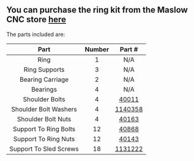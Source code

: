 ## You can purchase the ring kit from the Maslow CNC store [here](http://www.maslowcnc.com/store/maslow-cnc-ring-system-kit)

The parts included are:

|  Part                |   Number   |    Part #   |
|:--------------------:|:----------:|:-----------:|
|Ring                  |     1      |      N/A    |
|Ring Supports         |     3      |      N/A    |
|Bearing Carriage      |     2      |      N/A    |
|Bearings              |     4      |      N/A    |
|Shoulder Bolts         |     4      |[40011](https://www.fastenal.com/products/details/40011)|
|Shoulder Bolt Washers  |     4      |[1140358](https://www.fastenal.com/products/details/1140358)|
|Shoulder Bolt Nuts     |     4      |[40163](https://www.fastenal.com/products/details/40163)|
|Support To Ring Bolts |    12      |[40868](https://www.fastenal.com/products/details/40868)|
|Support To Ring Nuts  |    12      |[40143](https://www.fastenal.com/products/details/40143)|
|Support To Sled Screws|    18      |[1131222](https://www.fastenal.com/products/details/1131222)|

